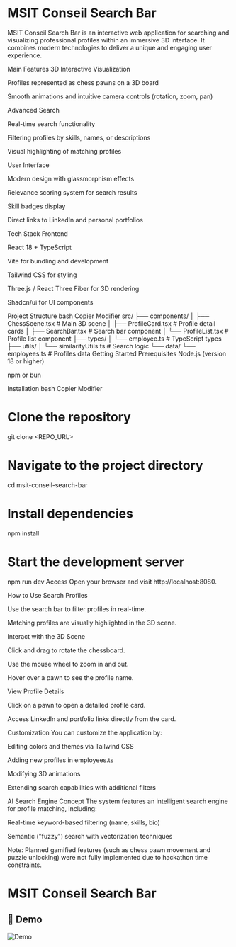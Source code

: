 # **MSIT Conseil Search Bar**


MSIT Conseil Search Bar is an interactive web application for searching and visualizing professional profiles within an immersive 3D interface. It combines modern technologies to deliver a unique and engaging user experience.

Main Features
3D Interactive Visualization

Profiles represented as chess pawns on a 3D board

Smooth animations and intuitive camera controls (rotation, zoom, pan)

Advanced Search

Real-time search functionality

Filtering profiles by skills, names, or descriptions

Visual highlighting of matching profiles

User Interface

Modern design with glassmorphism effects

Relevance scoring system for search results

Skill badges display

Direct links to LinkedIn and personal portfolios

Tech Stack
Frontend

React 18 + TypeScript

Vite for bundling and development

Tailwind CSS for styling

Three.js / React Three Fiber for 3D rendering

Shadcn/ui for UI components

Project Structure
bash
Copier
Modifier
src/
├── components/
│   ├── ChessScene.tsx        # Main 3D scene
│   ├── ProfileCard.tsx       # Profile detail cards
│   ├── SearchBar.tsx         # Search bar component
│   └── ProfileList.tsx       # Profile list component
├── types/
│   └── employee.ts           # TypeScript types
├── utils/
│   └── similarityUtils.ts    # Search logic
└── data/
    └── employees.ts          # Profiles data
Getting Started
Prerequisites
Node.js (version 18 or higher)

npm or bun

Installation
bash
Copier
Modifier
# Clone the repository
git clone <REPO_URL>

# Navigate to the project directory
cd msit-conseil-search-bar

# Install dependencies
npm install

# Start the development server
npm run dev
Access
Open your browser and visit http://localhost:8080.

How to Use
Search Profiles

Use the search bar to filter profiles in real-time.

Matching profiles are visually highlighted in the 3D scene.

Interact with the 3D Scene

Click and drag to rotate the chessboard.

Use the mouse wheel to zoom in and out.

Hover over a pawn to see the profile name.

View Profile Details

Click on a pawn to open a detailed profile card.

Access LinkedIn and portfolio links directly from the card.

Customization
You can customize the application by:

Editing colors and themes via Tailwind CSS

Adding new profiles in employees.ts

Modifying 3D animations

Extending search capabilities with additional filters

AI Search Engine Concept
The system features an intelligent search engine for profile matching, including:

Real-time keyword-based filtering (name, skills, bio)

Semantic ("fuzzy") search with vectorization techniques

Note: Planned gamified features (such as chess pawn movement and puzzle unlocking) were not fully implemented due to hackathon time constraints.

# **MSIT Conseil Search Bar**

## 🎥 Demo

![Demo]("demo-MSIT-SearchBar.mp4")
